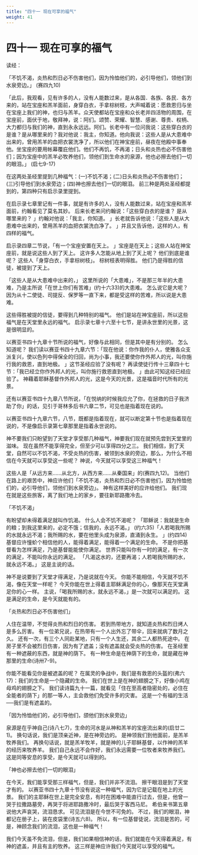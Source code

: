 ```yaml
---
title: "四十一 现在可享的福气"
weight: 41
---
```


# 四十一 现在可享的福气


读经：

「不饥不渴，炎热和烈日必不伤害他们，因为怜恤他们的，必引导他们，领他们到水泉旁边。」
(赛四九10)

「此后，我观看，见有许多的人，没有人能数过来，是从各国．各族、各民．各方来的，站在宝座和羔羊面前，身穿白衣，手拿棕树枝，大声喊着说：愿救恩归与坐在宝座上我们的神，也归与羔羊。众天使都站在宝座和众长老并四活物的周围，在宝座前，面伏于地，敬拜神，说：阿们。颂赞、荣耀、智慧、感谢、尊贵、权柄、大力都归与我们的神，直到永永远远。阿们。长老中有一位问我说：这些穿白衣的是谁？是从哪里来的？我对他说：我主，你知道。他向我说：这些人是从大患难中出来的，曾用羔羊的血把衣裳洗净了，所以他们在神宝座前，昼夜在他殿中事奉他。坐宝座的要用帐幕覆庇他们。他们不再饥，不再渴；日头和炎热也必不伤害他们；因为宝座中的羔羊必牧养他们，领他们到生命水的泉源，他也必擦去他们一切的眼泪。」
(启七9-17)

在这两处圣经里提到几种福气：(一)不饥不渴；(二)日头和炎热必不伤害他们；(三)引导他们到水泉旁边；(四)神也擦去他们一切的眼泪。
前三种是两处圣经都提到的，第四种只有启示录里提到。

在启示录七章里记有一件事，就是有许多的人，没有人能数过来，站在宝座和羔羊面前，约翰看见了莫名其妙。
后来长老来问约翰说：「这些穿白衣的是谁？
是从哪里来的？
」约翰对他说：「我主，你知道。
」长老就告诉他说：「这些人是从大患难中出来的，曾用羔羊的血把衣裳洗白净了。
」并且又告诉他，这样的人，有四样的福气。

启示录四章二节说，「有一个宝座安置在天上。
」宝座是在天上；这些人站在神宝座前，就是说这些人到了天上。
这许多人怎能从地上到了天上呢？
他们到底是谁呢？
这些人「身穿白衣，手拿棕树枝」。
棕树枝表明得胜。
他们乃是得胜的信徒，被提到了天上。

「这些人是从大患难中出来的，」
这里所说的「大患难」，不是那三年半的大患难，乃是主所说「在世上你们有苦难」(约十六33)的大患难。
怎么说它是大呢？
因为从十二使徒、司提反、保罗等一直下来，都是受这样的苦难，所以说是大患难。

这些得胜被提的信徒，要得到几种特别的福气。
他们是站在神宝座前，所以这些福气是在天堂里永远的福气。
启示录七章十六至十七节，是讲永世里的光景，这是很明显的。

以赛亚书四十九章十节所说的福气，好像与此相同，但是其中是有分别的。
怎么知道呢？
我们读以赛亚书四十九章六节：「现在他说：你作我的仆人，使雅各众支派复兴，使以色列中得保全的归回，尚为小事，我还要使你作外邦人的光，叫你施行我的救恩，直到地极。
」这节圣经应验了没有呢？
再读使徒行传十三章四十七节：「我已经立你作外邦人的光，叫你施行救恩直到地极。
」由此可知这经已经应验了。
神藉着耶稣基督作外邦人的光，这是今天的光景，这是福音时代所有的光景。

还有以赛亚书四十九章八节所说，「在悦纳的时候我应允了你，在拯救的日子我济助了你」的话，见引于哥林多后书六章二节，可见也是指着现在说的。

以赛亚书四十九章六节，八节，既都是指着现在，就可以断定第十节也是指着现在说的，不是像启示录第七章那里是指着永世说的。

神不要我们只盼望到了天堂才享受那几种福气，神要我们现在就预先尝到天堂里的滋味。
现在虽然不能享得完全，但至少可以享得四分之三。
我们相信，到了天堂，自然可以不饥不渴，不受炎热的伤害，被领到水泉的旁边，那么，为什么不相信在今天就可以享受这一些呢？
神说，今天就可以享受这三种福气！

这些人是「从远方来……从北方，从西方来……从秦国来」的(赛四九12)。
当他们在路上的艰苦中，神应许他们「不饥不渴，炎热和烈日必不伤害他们，因为怜恤他们的，必引导他们，领他们到水泉旁边」。
神有这样美好的应许给他们。
我们现在就是这些旅客，离了我们地上的家乡，要往新耶路撒冷去。

「不饥不渴」

有盼望却未得着满足就叫作饥渴。
什么人会不饥不渴呢？
「耶稣说：我就是生命的粮；到我这里来的，必定不饿；信我的，永远不渴。」
(约六35)「人若喝我所赐的水就永远不渴；我所赐的水，要在他里头成为泉源，直涌到永生。
」(约四14)基督应许憧蚧个相信他的人，能得着满足，能得着一个满足的生命。
不是你把基督看为怎样满足，乃是基督能能使你满足。
世界只能叫你有一时的满足，有一次的满足，不能叫你永远的满足。
「凡渴这水的，还要再渴；人若喝我所赐的水，就永远不渴。」
这是主说的话。

神不是说要到了天堂才得满足，乃是说就在今天。
你能不能相信，今天就不饥不渴，像在天堂一样呢？
今天你能在世上得着主耶稣满足你的心，像那天在天堂满足你的心一样。
主说，「喝我所赐的水，就永远不渴，」是一次就可以满足的。
这是满足的生命，是今天就能有的。

「炎热和烈日必不伤害他们」

人住在温带，不觉得炎热和烈日的伤害。
若到热带地方，就知道炎热和烈日烤人是多么厉害。
有一位弟兄说，在热带有一个人出外忘了带伞，回来就病了数月之久。
还有一次，有三个人同赴某地，只有一个人生还，其余二人都热死途中。
在房子里不会被烈日伤害，因为有了遮盖；没有遮盖就会受炎热的伤害。
在圣经里有一种遮蔽的东西，就是神的荫下。
有一种生命是在神荫下的生命，就是藏在神那里的生命(诗卅7-9)。

你能不能看见你是被遮盖的呢？
在属灵的争战中，我们是有救恩的头盔的(弗六17)：我们的生命是一个隐藏的生命。
我们在世上是在神的翅膀之下，好像小鸡在母鸡的翅膀之下。
我们读诗篇九十一篇，就看见「住在至高者隐密处的，必住在全能者的荫下」的那一等人，主会救他们免受许多的灾害。
这是一个有福的生活──我们是有遮盖的。

「因为怜恤他们的，必引导他们，颌他们到水泉旁边」

泉源是在乎神自己(诗八七7)，生命的河水是从神和羔羊的宝座流出来的(启廿二1)。
换句话说，我们是顶亲近神，是在神旁边的。
是神领我们到他面前，是羔羊牧养我们。
再换句话说，就是羔羊牧羊，就是神的儿子耶稣基督，以作神的羔羊的经历来牧养羊。
我们自己永远不会作好，我们永远需要一位牧者来牧养我们。
这是同等安息的享受，是今天就可以得到的。

「神也必擦去他们一切的眼泪」

在今天，我们能享受那三样福气，但是，我们并非不流泪。
擦干眼泪是到了天堂才有的。
以赛亚书四十九章十节没有说这一种福气，因为它是记载在地上的光景。
我们的主耶稣在世上是完全安息，有时在困难中能直行过去，但是，他曾一哭于拉撒路墓旁，再哭于将进耶路撒冷时，最后哭于客西马尼。
希伯来书第五章说他大声哀哭，流泪恳求。
可见流泪是在今世不可免的。
不过，我们的眼泪，神都记在册子上，装在皮袋里(诗五六8)。
所以，有一位基督徒说，流泪是苦的，可是，神顾念我们的流泪，这也是一种福气！

我们今天虽不免流泪，但是，我们如果相信神的话，我们就能在今天得着满足，有神的遮盖，并且有主的牧养。
这三样是神应许我们今天就可以享受的福气。
